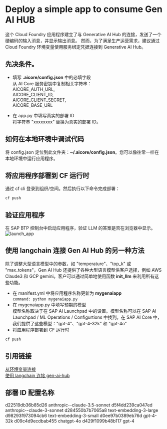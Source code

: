 # Deploy a simple app to consume Gen AI HUB
这个 Cloud Foundry 应用程序建立了与 Generative AI Hub 的连接，发送了一个硬编码的输入消息，并显示输出消息。
然而，为了满足生产运营需求，建议通过 Cloud Foundry 环境变量使用服务绑定凭据连接到 Generative AI Hub。

## 先决条件。

* 填写 **.aicore/config.json** 中的必填字段  
  从 AI Core 服务密钥中复制相关字符串：  
    AICORE_AUTH_URL,  
    AICORE_CLIENT_ID,  
    AICORE_CLIENT_SECRET,  
    AICORE_BASE_URL

* 在 app.py 中填写真实的部署 ID  
  将字符串 "xxxxxxxx" 替换为真实的部署 ID。

## 如何在本地环境中调试代码  
  将 config.json 定位到此文件夹：**~/.aicore/config.json**。您可以像往常一样在本地环境中运行应用程序。

## 将应用程序部署到 CF 运行时  
通过 cf cli 登录到组织/空间。然后执行以下命令完成部署：  
```bash
cf push
```

## 验证应用程序  
在 SAP BTP 控制台中启动应用程序，验证 LLM 的答案是否在浏览器中显示。  
![launch_app](./img/launch_app.png)  

## 使用 langchain 连接 Gen AI Hub 的另一种方法  

除了调整大型语言模型中的参数，如 "temperature"、"top_k" 或 "max_tokens"，Gen AI Hub 还提供了各种大型语言模型供客户选择，例如 AWS Claude3 和 GCP gemini。客户可以通过简单地使用函数 **init_llm** 来利用所有这些功能。  
* 在 manifest.yml 中将应用程序名称更新为 **mygenaiapp**  
  `command: python mygenaiapp.py`
* 在 mygenaiapp.py 中填写预期的模型  
  模型名称取决于在 SAP AI Launchpad 中的设置。模型名称可以在 SAP AI Launchpad / ML Operations / Configurtions 中找到。在 SAP AI Core 中，我们提供了这些模型："gpt-4"、"gpt-4-32k" 和 "gpt-4o"  
* 将应用程序部署到 CF 运行时  
```bash
cf push
```

## 引用链接  
[从环境变量连接](https://github.com/SAP-samples/btp-gen-ai-hub-sdk-samples/blob/main/docs/notebook-samples/1-connect-to-aicore-from-env.ipynb)  
[使用 langchain 连接 gen-ai-hub](https://github.com/SAP-samples/btp-gen-ai-hub-sdk-samples/blob/main/docs/notebook-samples/2-connect-genaihub-from-env.ipynb)


## 部署 ID          配置名称
d22519db36b85d26  anthropic--claude-3.5-sonnet
d5f4dd239ca047ed  anthropic--claude-3-sonnet
d284550b7b7065a8  text-embedding-3-large
d98293f973094cb6  text-embedding-3-small
d0ee97b0389eb76d  gpt-4-32k
d09c4d9ecdbab455  chatgpt-4o
d429f1099b48b117  gpt-4
